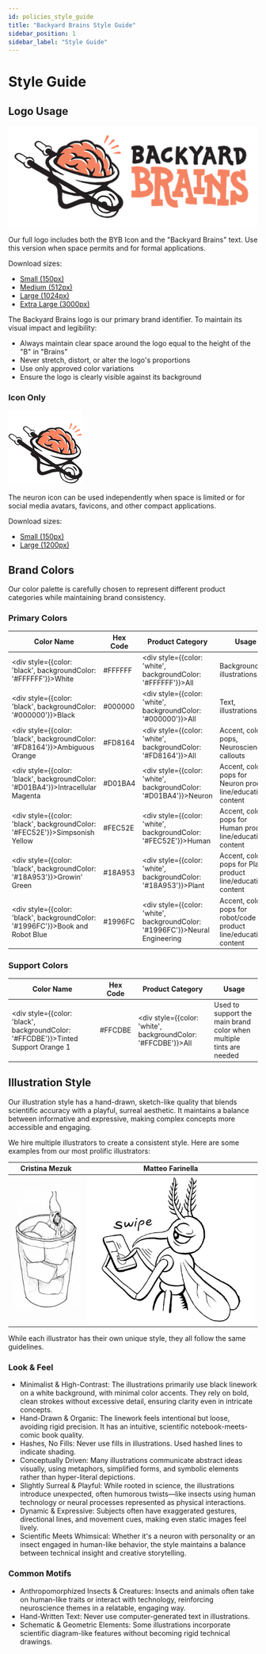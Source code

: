 ```yaml
---
id: policies_style_guide
title: "Backyard Brains Style Guide"
sidebar_position: 1
sidebar_label: "Style Guide"
---
```


# Style Guide

## Logo Usage

![Backyard Brains Full Logo](./BYBLogoFull_512.png)

Our full logo includes both the BYB Icon and the "Backyard Brains" text. Use this version when space permits and for formal applications.

Download sizes:
- [Small (150px)](./BYBLogoFull_150.png)
- [Medium (512px)](./BYBLogoFull_512.png)
- [Large (1024px)](./BYBLogoFull_1024.png)
- [Extra Large (3000px)](./BYBLogoFull_3000.png)


The Backyard Brains logo is our primary brand identifier. To maintain its visual impact and legibility:

- Always maintain clear space around the logo equal to the height of the "B" in "Brains"
- Never stretch, distort, or alter the logo's proportions
- Use only approved color variations
- Ensure the logo is clearly visible against its background

### Icon Only
![Backyard Brains Icon](./BYBLogo_150.png)

The neuron icon can be used independently when space is limited or for social media avatars, favicons, and other compact applications.

Download sizes:
- [Small (150px)](./BYBLogo_150.png)
- [Large (1200px)](./BYBLogo_1200.png)

<style>
    .colorTable {
        width: 100%;
    }
    .colorTable th {
        background: #f5f5f5;
        text-align: left;
        padding: 8px;
    }
    .colorTable td {
        padding: 8px;
    }
    .colorTable tr:nth-child(2) td:nth-child(1) { background: #000000; color: black; }
    .colorTable tr:nth-child(3) td:nth-child(1) { background: #FD8164; color: black; }
    .colorTable tr:nth-child(4) td:nth-child(1) { background: #D01BA4; color: black; }
    .colorTable tr:nth-child(5) td:nth-child(1) { background: #FEC52E; color: black; }
    .colorTable tr:nth-child(6) td:nth-child(1) { background: #18A953; color: black; }
    .colorTable tr:nth-child(7) td:nth-child(1) { background: #1996FC; color: black; }
    
    .colorTable tr:nth-child(2) td:nth-child(3) { background: #000000; color: white; }
    .colorTable tr:nth-child(3) td:nth-child(3) { background: #FD8164; color: white; }
    .colorTable tr:nth-child(4) td:nth-child(3) { background: #D01BA4; color: white; }
    .colorTable tr:nth-child(5) td:nth-child(3) { background: #FEC52E; color: white; }
    .colorTable tr:nth-child(6) td:nth-child(3) { background: #18A953; color: white; }
    .colorTable tr:nth-child(7) td:nth-child(3) { background: #1996FC; color: white; }
</style>

## Brand Colors

Our color palette is carefully chosen to represent different product categories while maintaining brand consistency.

### Primary Colors

| Color Name | Hex Code | Product Category | Usage |
|------------|----------|------------------|--------|
| <div style={{color: 'black', backgroundColor: '#FFFFFF'}}>White</div> | #FFFFFF | <div style={{color: 'white', backgroundColor: '#FFFFFF'}}>All</div> | Backgrounds, illustrations |
| <div style={{color: 'black', backgroundColor: '#000000'}}>Black</div> | #000000 | <div style={{color: 'white', backgroundColor: '#000000'}}>All</div> | Text, illustrations |
| <div style={{color: 'black', backgroundColor: '#FD8164'}}>Ambiguous Orange</div> | #FD8164 | <div style={{color: 'white', backgroundColor: '#FD8164'}}>All</div> | Accent, color pops, Neuroscience callouts |
| <div style={{color: 'black', backgroundColor: '#D01BA4'}}>Intracellular Magenta</div> | #D01BA4 | <div style={{color: 'white', backgroundColor: '#D01BA4'}}>Neuron</div> | Accent, color pops for Neuron product line/educational content |
| <div style={{color: 'black', backgroundColor: '#FEC52E'}}>Simpsonish Yellow</div> | #FEC52E | <div style={{color: 'white', backgroundColor: '#FEC52E'}}>Human</div> | Accent, color pops for Human product line/educational content |
| <div style={{color: 'black', backgroundColor: '#18A953'}}>Growin' Green</div> | #18A953 | <div style={{color: 'white', backgroundColor: '#18A953'}}>Plant</div> | Accent, color pops for Plant product line/educational content |
| <div style={{color: 'black', backgroundColor: '#1996FC'}}>Book and Robot Blue</div> | #1996FC | <div style={{color: 'white', backgroundColor: '#1996FC'}}>Neural Engineering</div> | Accent, color pops for robot/code product line/educational content |

<style>
    .supportTable {
        width: 100%;
    }
    .supportTable th {
        background: #f5f5f5;
        text-align: left;
        padding: 8px;
    }
    .supportTable td {
        padding: 8px;
    }
    .supportTable tr:nth-child(1) td:nth-child(1) { background: #FFCDBE; color: black; }
    .supportTable tr:nth-child(1) td:nth-child(3) { background: #FFCDBE; color: white; }
</style>

### Support Colors

| Color Name | Hex Code | Product Category | Usage |
|------------|----------|------------------|--------|
| <div style={{color: 'black', backgroundColor: '#FFCDBE'}}>Tinted Support Orange 1</div> | #FFCDBE | <div style={{color: 'white', backgroundColor: '#FFCDBE'}}>All</div> | Used to support the main brand color when multiple tints are needed |

## Illustration Style

Our illustration style has a hand-drawn, sketch-like quality that blends scientific accuracy with a playful, surreal aesthetic. It maintains a balance between informative and expressive, making complex concepts more accessible and engaging.

We hire multiple illustrators to create a consistent style. Here are some examples from our most prolific illustrators:

| Cristina Mezuk | Matteo Farinella |
|-----------------|-------------------|
| ![Cockroach Hoodie Illustration](./expCockroachhoodie.jpg) | ![Mosquito Illustration](./expMosquitoLoveSongs-MaleSwipe.png) |

While each illustrator has their own unique style, they all follow the same guidelines.

### Look & Feel
- Minimalist & High-Contrast: The illustrations primarily use black linework on a white background, with minimal color accents. They rely on bold, clean strokes without excessive detail, ensuring clarity even in intricate concepts.
- Hand-Drawn & Organic: The linework feels intentional but loose, avoiding rigid precision. It has an intuitive, scientific notebook-meets-comic book quality.
- Hashes, No Fills: Never use fills in illustrations. Used hashed lines to indicate shading.
- Conceptually Driven: Many illustrations communicate abstract ideas visually, using metaphors, simplified forms, and symbolic elements rather than hyper-literal depictions.
- Slightly Surreal & Playful: While rooted in science, the illustrations introduce unexpected, often humorous twists—like insects using human technology or neural processes represented as physical interactions.
- Dynamic & Expressive: Subjects often have exaggerated gestures, directional lines, and movement cues, making even static images feel lively.
- Scientific Meets Whimsical: Whether it's a neuron with personality or an insect engaged in human-like behavior, the style maintains a balance between technical insight and creative storytelling.

### Common Motifs
- Anthropomorphized Insects & Creatures: Insects and animals often take on human-like traits or interact with technology, reinforcing neuroscience themes in a relatable, engaging way.
- Hand-Written Text: Never use computer-generated text in illustrations.
- Schematic & Geometric Elements: Some illustrations incorporate scientific diagram-like features without becoming rigid technical drawings.



